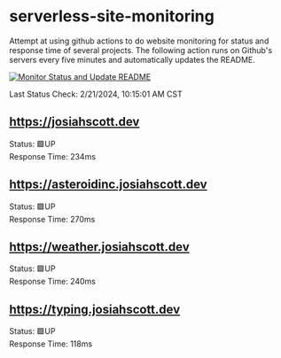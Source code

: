 # serverless-site-monitoring
Attempt at using github actions to do website monitoring for status and response time of several projects. The following action runs on Github's servers every five minutes and automatically updates the README.  

[![Monitor Status and Update README](https://github.com/JosiahSco/serverless-site-monitoring/actions/workflows/monitor.yaml/badge.svg)](https://github.com/JosiahSco/serverless-site-monitoring/actions/workflows/monitor.yaml)

Last Status Check: 2/21/2024, 10:15:01 AM CST

## https://josiahscott.dev
Status: 🟩UP  
Response Time: 234ms

## https://asteroidinc.josiahscott.dev
Status: 🟩UP  
Response Time: 270ms

## https://weather.josiahscott.dev
Status: 🟩UP  
Response Time: 240ms

## https://typing.josiahscott.dev
Status: 🟩UP  
Response Time: 118ms

